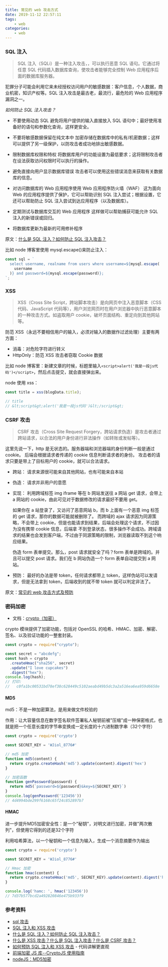 ```yaml
---
title: 常见的 web 攻击方式
date: 2019-11-12 22:57:11
tags:
	- web
categories:
	- web
---
```


### SQL 注入

> SQL 注入（SQLi）是一种注入攻击，，可以执行恶意 SQL 语句。它通过将任意 SQL 代码插入数据库查询，使攻击者能够完全控制 Web 应用程序后面的数据库服务器。

<!--more-->

犯罪分子可能会利用它来未经授权访问用户的敏感数据：客户信息，个人数据，商业机密，知识产权等。SQL 注入攻击是最古老，最流行，最危险的 Web 应用程序漏洞之一。

_如何防止 SQL 注入攻击？_

- 不要使用动态 SQL
  避免将用户提供的输入直接放入 SQL 语句中；最好使用准备好的语句和参数化查询，这样更安全。

- 不要将敏感数据保留在纯文本中
  加密存储在数据库中的私有/机密数据；这样可以提供了另一级保护，以防攻击者成功地排出敏感数据。

- 限制数据库权限和特权
  将数据库用户的功能设置为最低要求；这将限制攻击者在设法获取访问权限时可以执行的操作。

- 避免直接向用户显示数据库错误
  攻击者可以使用这些错误消息来获取有关数据库的信息。

- 对访问数据库的 Web 应用程序使用 Web 应用程序防火墙（WAF）
  这为面向 Web 的应用程序提供了保护，它可以帮助识别 SQL 注入尝试；根据设置，它还可以帮助防止 SQL 注入尝试到达应用程序（以及数据库）。

- 定期测试与数据库交互的 Web 应用程序
  这样做可以帮助捕获可能允许 SQL 注入的新错误或回归。

- 将数据库更新为最新的可用修补程序

原文：[什么是 SQL 注入？如何防止 SQL 注入攻击？](https://www.php.cn/mysql-tutorials-416424.html)

比如 node 博客里使用 mysql.escape()来防止注入：

```js
const sql = `
  select username, realname from users where username=${mysql.escape(
    username
  )} and password=${mysql.escape(password)};
`;
```

### XSS

> XSS（Cross Site Script，跨站脚本攻击）是向网页中注入恶意脚本（CSS 代码、JavaScript 代码等），用户浏览网页时在用户浏览器中执行恶意脚本的一种攻击方式。如盗取用户 cookie，破坏页面结构、重定向到其他网站等。

防范 XSS（永远不要相信用户的输入，必须对输入的数据作过滤处理）主要有两方面：

- 消毒：对危险字符进行转义
- HttpOnly：防范 XSS 攻击者窃取 Cookie 数据

比如 node 博客里：新建文章的时候，标题里输入`<script>alert('我是一段js代码')</script>`，然后点击提交，就会直接弹出来。

node 使用 xss：

```js
const title = xss(blogData.title);

// title
// &lt;script&gt;alert('我是一段js代码')&lt;/script&gt;
```

### CSRF 攻击

> CSRF 攻击（Cross Site Request Forgery，跨站请求伪造）是攻击者通过跨站请求，以合法的用户身份进行非法操作（如转账或发帖等）。

这里先说一下，http 是无状态的。服务器端和浏览器端的身份判断一般是通过 cookie。 后端会根据请求者传递的 cookie 信息判断请求者的身份。 攻击者的请求只要是带上了目标用户的 cookie，就可以合法请求。

- 跨站：
  请求来源很可能来自其他网站，也有可能来自本站

- 伪造：
  请求并非用户的意愿

- 实现：
  利用跨域标签 img iframe 等在 b 网站发送往 a 网站 get 请求，会带上 a 网站的 cookie，由此可见对于数据修改的请求最好不要用 get。

  如果你在 a 站登录了，又访问了恶意网站 b，而 b 上面有一个恶意 img 标签的 get 请求，那你的数据可能就被删除了。 而跨域的 ajax 请求因为同源策略，不会带上 cookie，但是也能请求到结果，后端会处理这个请求，不过因为没有携带 cookie 信息，后端拿 不到登录状态，很多操作不会成功。跨域请求的结果也会发到客户端，不过由于同源策略的限制，浏览器读取不到这个响应结果。

  伪造 form 表单提交。那么，post 请求就安全了吗？form 表单是跨域的。并且可以提交 post 请求。我们在 b 网站伪造一个 form 表单自动提交到 a 网站。

- 预防：
  最好的办法是带 token，任何请求都带上 token，这样伪站可以发请求，但是无法拿到 token，后端收到的就不带 token 就可以判定非法了。

原文：[常见的 web 攻击方式及预防](https://blog.csdn.net/liusaint1992/article/details/80865350)

### 密码加密

- 文档：[crypto（加密）](nodejs.cn/api/crypto.html)

crypto 模块提供了加密功能，包括对 OpenSSL 的哈希、HMAC、加密、解密、签名、以及验证功能的一整套封装。

```js
const crypto = require("crypto");

const secret = "abcdefg";
const hash = crypto
  .createHmac("sha256", secret)
  .update("I love cupcakes")
  .digest("hex");
console.log(hash);
// 打印:
//   c0fa1bc00531bd78ef38c628449c5102aeabd49b5dc3a2a516ea6ea959d6658e
```

#### MD5

md5：不是一种加密算法，是用来做文件校验的

作用：让大容量信息在数字签名软件签署私人秘钥前被"压缩"成一种保密格式，也就是把一个任意长度的字节串变换成一定长度的十六进制数字串（32个字符）

```js
const crypto = require('crypto')

const SECRET_KEY = 'WJiol_8776#'

// md5 加密
function md5(content) {
  return crypto.createHash('md5').update(content).digest('hex')
}

// 加密函数
function genPassword(password) {
  return md5(`password=${password}&key=${SECRET_KEY}`)
}
console.log(genPassword('123456'))
// 4d4994bde299f6168c65f24c852897b7
```

#### HMAC

进一步提升MD5加密安全性：是一个"秘钥"，对明文进行加密，并做"两次散列"，但使用它得到的还是32个字符

利用哈希算法，以一个秘钥和一个信息为输入，生成一个消息摘要作为输出

```js
const crypto = require('crypto')

const SECRET_KEY = 'WJiol_8776#'

// Hmac 加密
function hmac(content) {
  return crypto.createHmac('md5', SECRET_KEY).update(content).digest('hex')
}

console.log('hamc: ', hmac('123456'))
// 7d37b577bcd2a492820846e475b933f9
```

### 参考资料

- [sql 攻击](https://cloud.tencent.com/developer/information/sql%E6%94%BB%E5%87%BB)
- [SQL 注入和 XSS 攻击](https://cloud.tencent.com/developer/article/1455178)
- [什么是 SQL 注入？如何防止 SQL 注入攻击？](https://www.php.cn/mysql-tutorials-416424.html)
- [什么是 XSS 攻击？什么是 SQL 注入攻击？什么是 CSRF 攻击？](https://cloud.tencent.com/developer/article/1198977)
- [如何预防 SQL 注入和 XSS 攻击](https://blog.csdn.net/qq_41033290/article/details/91381962) - 代码讲解更直观
- [前端加密 JS 库--CryptoJS 使用指南 ](http://www.sosout.com/2018/09/05/cryptojs-tutorial.html)
- [nodeJS：MD5加密](https://www.jianshu.com/p/92195252c2e0)
